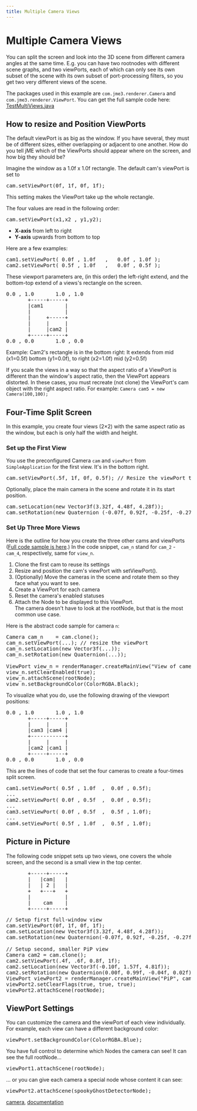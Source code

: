 ```yaml
---
title: Multiple Camera Views
---
```

<h1 class="sectionedit1" id="multiple_camera_views">Multiple Camera Views</h1>
<div class="level1">

<p>
You can split the screen and look into the 3D scene from different camera angles at the same time. E.g. you can have two rootnodes with different scene graphs, and two viewPorts, each of which can only see its own subset of the scene with its own subset of port-processing filters, so you get two very different views of the scene.
</p>

<p>
The packages used in this example are <code>com.jme3.renderer.Camera</code> and <code>com.jme3.renderer.ViewPort</code>. You can get the full sample code here: <a href="http://code.google.com/p/jmonkeyengine/source/browse/trunk/engine/src/test/jme3test/renderer/TestMultiViews.java" class="urlextern" title="http://code.google.com/p/jmonkeyengine/source/browse/trunk/engine/src/test/jme3test/renderer/TestMultiViews.java" rel="nofollow">TestMultiViews.java</a>
</p>

</div>
<!-- EDIT1 SECTION "Multiple Camera Views" [1-650] -->
<h2 class="sectionedit2" id="how_to_resize_and_position_viewports">How to resize and Position ViewPorts</h2>
<div class="level2">

<p>
The default viewPort is as big as the window. If you have several, they must be of different sizes, either overlapping or adjacent to one another. How do you tell jME which of the ViewPorts should appear where on the screen, and how big they should be?
</p>

<p>
Imagine the window as a 1.0f x 1.0f rectangle. The default cam's viewPort is set to 
</p>
<pre class="code java">cam.<span class="me1">setViewPort</span><span class="br0">(</span>0f, 1f, 0f, 1f<span class="br0">)</span><span class="sy0">;</span></pre>

<p>
This setting makes the ViewPort take up the whole rectangle. 
</p>

<p>
The four values are read in the following order: 
</p>
<pre class="code java">cam.<span class="me1">setViewPort</span><span class="br0">(</span>x1,x2 , y1,y2<span class="br0">)</span><span class="sy0">;</span></pre>
<ul>
<li class="level1"><div class="li"> <strong>X-axis</strong> from left to right</div>
</li>
<li class="level1"><div class="li"> <strong>Y-axis</strong> upwards from bottom to top</div>
</li>
</ul>

<p>
Here are a few examples:
</p>
<pre class="code java">cam1.<span class="me1">setViewPort</span><span class="br0">(</span> 0.0f , 1.0f   ,   0.0f , 1.0f <span class="br0">)</span><span class="sy0">;</span>
cam2.<span class="me1">setViewPort</span><span class="br0">(</span> 0.5f , 1.0f   ,   0.0f , 0.5f <span class="br0">)</span><span class="sy0">;</span></pre>

<p>
These viewport parameters are, (in this order) the left-right extend, and the bottom-top extend of a views's rectangle on the screen. 
</p>
<pre class="code">0.0 , 1.0       1.0 , 1.0
       +-----+-----+
       |cam1       |
       |           |
       |     +-----+
       |     |     |
       |     |cam2 |
       +-----+-----+
0.0 , 0.0       1.0 , 0.0</pre>

<p>
Example: Cam2's rectangle is in the bottom right: It extends from mid (x1=0.5f) bottom (y1=0.0f), to right (x2=1.0f) mid (y2=0.5f)
</p>

<p>
</p><p></p><div class="noteimportant">If you scale the views in a way so that the aspect ratio of a ViewPort is different than the window's aspect ratio, then the ViewPort appears distorted. In these cases, you must recreate (not clone) the ViewPort's cam object with the right aspect ratio. For example: <code>Camera cam5 = new Camera(100,100);</code> 
</div>


</div>
<!-- EDIT2 SECTION "How to resize and Position ViewPorts" [651-2294] -->
<h2 class="sectionedit3" id="four-time_split_screen">Four-Time Split Screen</h2>
<div class="level2">

<p>
In this example, you create four views (2×2) with the same aspect ratio as the window, but each is only half the width and height. 
</p>

</div>
<!-- EDIT3 SECTION "Four-Time Split Screen" [2295-2463] -->
<h3 class="sectionedit4" id="set_up_the_first_view">Set up the First View</h3>
<div class="level3">

<p>
You use the preconfigured Camera <code>cam</code> and <code>viewPort</code> from <code>SimpleApplication</code> for the first view. It's in the bottom right.
</p>
<pre class="code java">cam.<span class="me1">setViewPort</span><span class="br0">(</span>.5f, 1f, 0f, 0.5f<span class="br0">)</span><span class="sy0">;</span> <span class="co1">// Resize the viewPort to half its size, bottom right.</span></pre>

<p>
Optionally, place the main camera in the scene and rotate it in its start position. 
</p>
<pre class="code java">cam.<span class="me1">setLocation</span><span class="br0">(</span><span class="kw1">new</span> Vector3f<span class="br0">(</span>3.32f, 4.48f, 4.28f<span class="br0">)</span><span class="br0">)</span><span class="sy0">;</span>
cam.<span class="me1">setRotation</span><span class="br0">(</span><span class="kw1">new</span> Quaternion <span class="br0">(</span><span class="sy0">-</span>0.07f, 0.92f, <span class="sy0">-</span>0.25f, <span class="sy0">-</span>0.27f<span class="br0">)</span><span class="br0">)</span><span class="sy0">;</span></pre>

</div>
<!-- EDIT4 SECTION "Set up the First View" [2464-2960] -->
<h3 class="sectionedit5" id="set_up_three_more_views">Set Up Three More Views</h3>
<div class="level3">

<p>
Here is the outline for how you create the three other cams and viewPorts (<a href="http://code.google.com/p/jmonkeyengine/source/browse/trunk/engine/src/test/jme3test/renderer/TestMultiViews.java" class="urlextern" title="http://code.google.com/p/jmonkeyengine/source/browse/trunk/engine/src/test/jme3test/renderer/TestMultiViews.java" rel="nofollow">Full code sample is here</a>.) In the code snippet, <code>cam_n</code> stand for <code>cam_2</code> - <code>cam_4</code>, respectively, same for <code>view_n</code>.
</p>
<ol>
<li class="level1"><div class="li"> Clone the first cam to reuse its settings</div>
</li>
<li class="level1"><div class="li"> Resize and position the cam's viewPort with setViewPort().</div>
</li>
<li class="level1"><div class="li"> (Optionally) Move the cameras in the scene and rotate them so they face what you want to see.</div>
</li>
<li class="level1"><div class="li"> Create a ViewPort for each camera</div>
</li>
<li class="level1"><div class="li"> Reset the camera's enabled statuses</div>
</li>
<li class="level1"><div class="li"> Attach the Node to be displayed to this ViewPort. <br />
The camera doesn't have to look at the rootNode, but that is the most common use case.</div>
</li>
</ol>

<p>
Here is the abstract code sample for camera <code>n</code>:
</p>
<pre class="code java">Camera cam_n    <span class="sy0">=</span> cam.<span class="me1">clone</span><span class="br0">(</span><span class="br0">)</span><span class="sy0">;</span>
cam_n.<span class="me1">setViewPort</span><span class="br0">(</span>...<span class="br0">)</span><span class="sy0">;</span> <span class="co1">// resize the viewPort</span>
cam_n.<span class="me1">setLocation</span><span class="br0">(</span><span class="kw1">new</span> Vector3f<span class="br0">(</span>...<span class="br0">)</span><span class="br0">)</span><span class="sy0">;</span>
cam_n.<span class="me1">setRotation</span><span class="br0">(</span><span class="kw1">new</span> Quaternion<span class="br0">(</span>...<span class="br0">)</span><span class="br0">)</span><span class="sy0">;</span>
 
ViewPort view_n <span class="sy0">=</span> renderManager.<span class="me1">createMainView</span><span class="br0">(</span><span class="st0">"View of camera #n"</span>, cam_n<span class="br0">)</span><span class="sy0">;</span>
view_n.<span class="me1">setClearEnabled</span><span class="br0">(</span><span class="kw2">true</span><span class="br0">)</span><span class="sy0">;</span>
view_n.<span class="me1">attachScene</span><span class="br0">(</span>rootNode<span class="br0">)</span><span class="sy0">;</span>
view_n.<span class="me1">setBackgroundColor</span><span class="br0">(</span>ColorRGBA.<span class="me1">Black</span><span class="br0">)</span><span class="sy0">;</span></pre>

<p>
To visualize what you do, use the following drawing of the viewport positions:
</p>
<pre class="code">0.0 , 1.0       1.0 , 1.0
       +-----+-----+
       |     |     |
       |cam3 |cam4 |
       +-----------+
       |     |     |
       |cam2 |cam1 |
       +-----+-----+
0.0 , 0.0       1.0 , 0.0</pre>

<p>
This are the lines of code that set the four cameras to create a four-times split screen.
</p>
<pre class="code java">cam1.<span class="me1">setViewPort</span><span class="br0">(</span> 0.5f , 1.0f  ,  0.0f , 0.5f<span class="br0">)</span><span class="sy0">;</span>
...
<span class="me1">cam2</span>.<span class="me1">setViewPort</span><span class="br0">(</span> 0.0f , 0.5f  ,  0.0f , 0.5f<span class="br0">)</span><span class="sy0">;</span>
...
<span class="me1">cam3</span>.<span class="me1">setViewPort</span><span class="br0">(</span> 0.0f , 0.5f  ,  0.5f , 1.0f<span class="br0">)</span><span class="sy0">;</span>
...
<span class="me1">cam4</span>.<span class="me1">setViewPort</span><span class="br0">(</span> 0.5f , 1.0f  ,  0.5f , 1.0f<span class="br0">)</span><span class="sy0">;</span></pre>

</div>
<!-- EDIT5 SECTION "Set Up Three More Views" [2961-4771] -->
<h2 class="sectionedit6" id="picture_in_picture">Picture in Picture</h2>
<div class="level2">

<p>
The following code snippet sets up two views, one covers the whole screen, and the second is a small view in the top center.
</p>
<pre class="code">       +-----+-----+
       |   |cam|   |
       |   | 2 |   |
       +   +---+   +
       |           |
       |    cam    |
       +-----+-----+</pre>
<pre class="code java"><span class="co1">// Setup first full-window view</span>
cam.<span class="me1">setViewPort</span><span class="br0">(</span>0f, 1f, 0f, 1f<span class="br0">)</span><span class="sy0">;</span>
cam.<span class="me1">setLocation</span><span class="br0">(</span><span class="kw1">new</span> Vector3f<span class="br0">(</span>3.32f, 4.48f, 4.28f<span class="br0">)</span><span class="br0">)</span><span class="sy0">;</span>
cam.<span class="me1">setRotation</span><span class="br0">(</span><span class="kw1">new</span> Quaternion<span class="br0">(</span><span class="sy0">-</span>0.07f, 0.92f, <span class="sy0">-</span>0.25f, <span class="sy0">-</span>0.27f<span class="br0">)</span><span class="br0">)</span><span class="sy0">;</span>
 
<span class="co1">// Setup second, smaller PiP view</span>
Camera cam2 <span class="sy0">=</span> cam.<span class="me1">clone</span><span class="br0">(</span><span class="br0">)</span><span class="sy0">;</span>
cam2.<span class="me1">setViewPort</span><span class="br0">(</span>.4f, .6f, 0.8f, 1f<span class="br0">)</span><span class="sy0">;</span>
cam2.<span class="me1">setLocation</span><span class="br0">(</span><span class="kw1">new</span> Vector3f<span class="br0">(</span><span class="sy0">-</span>0.10f, 1.57f, 4.81f<span class="br0">)</span><span class="br0">)</span><span class="sy0">;</span>
cam2.<span class="me1">setRotation</span><span class="br0">(</span><span class="kw1">new</span> Quaternion<span class="br0">(</span>0.00f, 0.99f, <span class="sy0">-</span>0.04f, 0.02f<span class="br0">)</span><span class="br0">)</span><span class="sy0">;</span>
ViewPort viewPort2 <span class="sy0">=</span> renderManager.<span class="me1">createMainView</span><span class="br0">(</span><span class="st0">"PiP"</span>, cam2<span class="br0">)</span><span class="sy0">;</span>
viewPort2.<span class="me1">setClearFlags</span><span class="br0">(</span><span class="kw2">true</span>, <span class="kw2">true</span>, <span class="kw2">true</span><span class="br0">)</span><span class="sy0">;</span>
viewPort2.<span class="me1">attachScene</span><span class="br0">(</span>rootNode<span class="br0">)</span><span class="sy0">;</span></pre>

</div>
<!-- EDIT6 SECTION "Picture in Picture" [4772-5652] -->
<h2 class="sectionedit7" id="viewport_settings">ViewPort Settings</h2>
<div class="level2">

<p>
You can customize the camera and the viewPort of each view individually. For example, each view can have a different background color:
</p>
<pre class="code java">viewPort.<span class="me1">setBackgroundColor</span><span class="br0">(</span>ColorRGBA.<span class="me1">Blue</span><span class="br0">)</span><span class="sy0">;</span></pre>

<p>
You have full control to determine which Nodes the camera can see! It can see the full rootNode…
</p>
<pre class="code java">viewPort1.<span class="me1">attachScene</span><span class="br0">(</span>rootNode<span class="br0">)</span><span class="sy0">;</span></pre>

<p>
… or you can give each camera a special node whose content it can see:
</p>
<pre class="code java">viewPort2.<span class="me1">attachScene</span><span class="br0">(</span>spookyGhostDetectorNode<span class="br0">)</span><span class="sy0">;</span></pre>
<div class="tags"><span>
	<a href="/tag/camera.html" class="wikilink1" title="tag:camera" rel="tag">camera</a>,
	<a href="/tag/documentation.html" class="wikilink1" title="tag:documentation" rel="tag">documentation</a>
</span></div>

</div>
<!-- EDIT7 SECTION "ViewPort Settings" [5653-] -->
